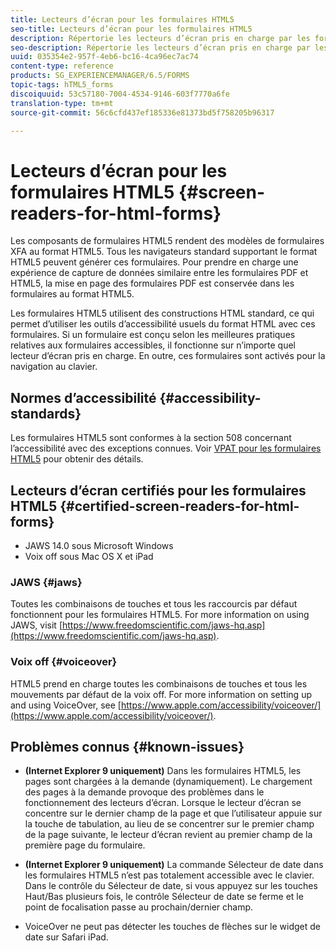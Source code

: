 ```yaml
---
title: Lecteurs d’écran pour les formulaires HTML5
seo-title: Lecteurs d’écran pour les formulaires HTML5
description: Répertorie les lecteurs d’écran pris en charge par les formulaires HTML5.
seo-description: Répertorie les lecteurs d’écran pris en charge par les formulaires HTML5.
uuid: 035354e2-957f-4eb6-bc16-4ca96ec7ac74
content-type: reference
products: SG_EXPERIENCEMANAGER/6.5/FORMS
topic-tags: hTML5_forms
discoiquuid: 53c57180-7004-4534-9146-603f7770a6fe
translation-type: tm+mt
source-git-commit: 56c6cfd437ef185336e81373bd5f758205b96317

---
```



# Lecteurs d’écran pour les formulaires HTML5 {#screen-readers-for-html-forms}

Les composants de formulaires HTML5 rendent des modèles de formulaires XFA au format HTML5. Tous les navigateurs standard supportant le format HTML5 peuvent générer ces formulaires. Pour prendre en charge une expérience de capture de données similaire entre les formulaires PDF et HTML5, la mise en page des formulaires PDF est conservée dans les formulaires au format HTML5.

Les formulaires HTML5 utilisent des constructions HTML standard, ce qui permet d’utiliser les outils d’accessibilité usuels du format HTML avec ces formulaires. Si un formulaire est conçu selon les meilleures pratiques relatives aux formulaires accessibles, il fonctionne sur n’importe quel lecteur d’écran pris en charge. En outre, ces formulaires sont activés pour la navigation au clavier.

## Normes d’accessibilité {#accessibility-standards}

Les formulaires HTML5 sont conformes à la section 508 concernant l’accessibilité avec des exceptions connues. Voir [VPAT pour les formulaires HTML5](https://www.adobe.com/mena_en/accessibility/compliance/livecycle-mobile-forms-es4-section-508-vpat.html) pour obtenir des détails.

## Lecteurs d’écran certifiés pour les formulaires HTML5 {#certified-screen-readers-for-html-forms}

* JAWS 14.0 sous Microsoft Windows
* Voix off sous Mac OS X et iPad

### JAWS {#jaws}

Toutes les combinaisons de touches et tous les raccourcis par défaut fonctionnent pour les formulaires HTML5. For more information on using JAWS, visit [https://www.freedomscientific.com/jaws-hq.asp](https://www.freedomscientific.com/jaws-hq.asp).

### Voix off {#voiceover}

HTML5 prend en charge toutes les combinaisons de touches et tous les mouvements par défaut de la voix off. For more information on setting up and using VoiceOver, see [https://www.apple.com/accessibility/voiceover/](https://www.apple.com/accessibility/voiceover/).

## Problèmes connus {#known-issues}

* **(Internet Explorer 9 uniquement)** Dans les formulaires HTML5, les pages sont chargées à la demande (dynamiquement). Le chargement des pages à la demande provoque des problèmes dans le fonctionnement des lecteurs d’écran. Lorsque le lecteur d’écran se concentre sur le dernier champ de la page et que l’utilisateur appuie sur la touche de tabulation, au lieu de se concentrer sur le premier champ de la page suivante, le lecteur d’écran revient au premier champ de la première page du formulaire.
* **(Internet Explorer 9 uniquement)** La commande Sélecteur de date dans les formulaires HTML5 n’est pas totalement accessible avec le clavier. Dans le contrôle du Sélecteur de date, si vous appuyez sur les touches Haut/Bas plusieurs fois, le contrôle Sélecteur de date se ferme et le point de focalisation passe au prochain/dernier champ.

* VoiceOver ne peut pas détecter les touches de flèches sur le widget de date sur Safari iPad.
